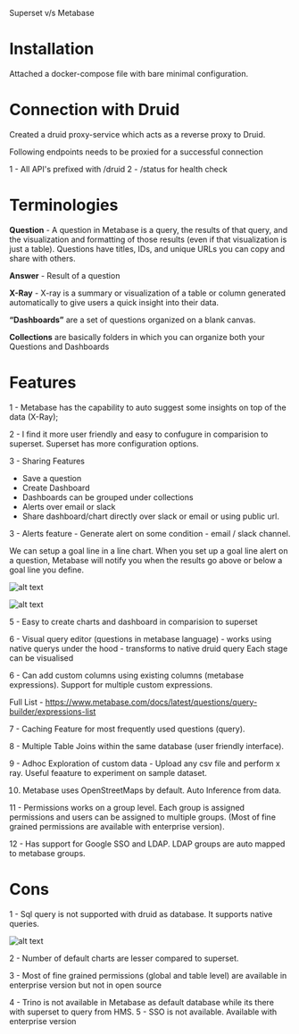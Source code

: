 Superset v/s Metabase

# Installation

Attached a docker-compose file with bare minimal configuration.

# Connection with Druid

Created a druid proxy-service which acts as a reverse proxy to Druid.

Following endpoints needs to be proxied for a successful connection 

1 - All API's prefixed with /druid
2 - /status for health check

# Terminologies

**Question** - A question in Metabase is a query, the results of that query, and the visualization and formatting of those results (even if that visualization is just a table). Questions have titles, IDs, and unique URLs you can copy and share with others.

**Answer** -  Result of a question

**X-Ray** - X-ray is a summary or visualization of a table or column generated automatically to give users a quick insight into their data.

**“Dashboards”** are a set of questions organized on a blank canvas.

**Collections** are basically folders in which you can organize both your Questions and Dashboards

# Features

1 - Metabase has the capability to auto suggest some insights on top of the data (X-Ray);

2 - I find it more user friendly and easy to confugure in comparision to superset. Superset has more configuration options.

3 - Sharing Features

- Save a question
- Create Dashboard 
- Dashboards can be grouped under collections
- Alerts over email or slack
- Share dashboard/chart directly over slack or email or using public url.

3 - Alerts feature - Generate alert on some condition - email / slack channel.

We can setup a goal line in a line chart. When you set up a goal line alert on a question, Metabase will notify you when the results go above or below a goal line you define.

![alt text](/resources/images/Screenshot%202024-03-20%20at%2011.39.13 AM.png)

![alt text](/resources/images/Screenshot%202024-03-20%20at%2011.39.30 AM.png)


5 - Easy to create charts and dashboard in comparision to superset

6 - Visual query editor (questions in metabase language)
     - works using native querys under the hood
     - transforms to native druid query 
Each stage can be visualised

6 - Can add custom columns using existing columns (metabase expressions). Support for multiple custom expressions.

Full List - https://www.metabase.com/docs/latest/questions/query-builder/expressions-list

7 - Caching Feature for most frequently used questions (query).

8 - Multiple Table Joins within the same database (user friendly interface).

9 - Adhoc Exploration of custom data - Upload any csv file and perform x ray. Useful feaature to experiment on sample dataset.

10. Metabase uses OpenStreetMaps by default. Auto Inference from data.

11 - Permissions works on a group level. Each group is assigned permissions and users can be assigned to multiple groups. (Most of fine grained permissions are available with enterprise version).

12 - Has support for Google SSO and LDAP. LDAP groups are auto mapped to metabase groups.

# Cons

1 - Sql query is not supported with druid as database. It supports native queries.

![alt text](/resources/images/Screenshot%202024-03-20%20at%2011.43.18 AM.png)

2 - Number of default charts are lesser compared to superset.

3 - Most of fine grained permissions (global and table level) are available in enterprise version but not in open source

4 - Trino is not available in Metabase as default database while its there with superset to query from HMS.
5 - SSO is not available. Available with enterprise version

